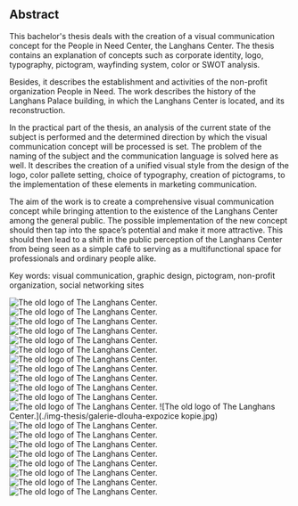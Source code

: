 ## Abstract

This bachelor's thesis deals with the creation of a visual communication concept for the People in Need Center, the Langhans Center. The thesis contains an explanation of concepts such as corporate identity, logo, typography, pictogram, wayfinding system, color or SWOT analysis.

Besides, it describes the establishment and activities of the non-profit organization People in Need. The work describes the history of the Langhans Palace building, in which the Langhans Center is located, and its reconstruction.

In the practical part of the thesis, an analysis of the current state of the subject is performed and the determined direction by which the visual communication concept will be processed is set. The problem of the naming of the subject and the communication language is solved here as well. It describes the creation of a unified visual style from the design of the logo, color pallete setting, choice of typography, creation of pictograms, to the implementation of these elements in marketing communication.

The aim of the work is to create a comprehensive visual communication concept while bringing attention to the existence of the Langhans Center among the general public. The possible implementation of the new concept should then tap into the space’s potential and make it more attractive. This should then lead to a shift in the public perception of the Langhans Center from being seen as a simple café to serving as a multifunctional space for professionals and ordinary people alike.

Key words: visual communication, graphic design, pictogram, non-profit organization, social networking sites

![The old logo of The Langhans Center.](./img-thesis/palac-langhans.jpg)
![The old logo of The Langhans Center.](./img-thesis/rekonstrukce.jpg)
![The old logo of The Langhans Center.](./img-thesis/soucasne-logo.png)
![The old logo of The Langhans Center.](./img-thesis/instagram-langhans.png)
![The old logo of The Langhans Center.](./img-thesis/facebook-langhans.png)
![The old logo of The Langhans Center.](./img-thesis/logo-final.png)
![The old logo of The Langhans Center.](./img-thesis/plakaty.jpg)
![The old logo of The Langhans Center.](./img-thesis/vznik-piktogramu.png)
![The old logo of The Langhans Center.](./img-thesis/piktogramy.png)
![The old logo of The Langhans Center.](./img-thesis/barevna-paleta.png)
![The old logo of The Langhans Center.](./img-thesis/vchodove-dvere-vyrez-2.jpg)
![The old logo of The Langhans Center.](./img-thesis/schody-galerie.jpg)
![The old logo of The Langhans Center.](./img-thesis/galerie-dlouha-expozice kopie.jpg)
![The old logo of The Langhans Center.](./img-thesis/zachod.jpg)
![The old logo of The Langhans Center.](./img-thesis/bannery-final.png)
![The old logo of The Langhans Center.](./img-thesis/VLAJKA.jpg)
![The old logo of The Langhans Center.](./img-instagram-honza-3.jpg)
![The old logo of The Langhans Center.](./img-instagramove-posty.jpg)
![The old logo of The Langhans Center.](./img-instagramove-posty-final.jpg)
![The old logo of The Langhans Center.](./img-thesis/dlouhej-honza-menu3.jpg)
![The old logo of The Langhans Center.](./img-thesis/hrnecky2-2.jpg)
